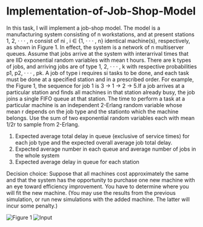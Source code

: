 # Implementation-of-Job-Shop-Model
In this task, I will implement a job-shop model. The model is a manufacturing
system consisting of n workstations, and at present stations 1, 2, · · · , n consist of ni
, i ∈ {1, · · · , n}
identical machine(s), respectively, as shown in Figure 1. In effect, the system is a network of n
multiserver queues. Assume that jobs arrive at the system with interarrival times that are IID
exponential random variables with mean t hours. There are k types of jobs, and arriving jobs are
of type 1, 2, · · · , k with respective probabilities p1, p2, · · · , pk. A job of type i requires si tasks to
be done, and each task must be done at a specified station and in a prescribed order. For example,
the Figure 1, the sequence for job 1 is 3 → 1 → 2 → 5.If a job arrives at a particular station and finds all machines in that station already busy, the
job joins a single FIFO queue at that station. The time to perform a task at a particular machine is an independent 2-Erlang random variable whose mean r depends on the job type and the stationto which the machine belongs. Use the sum of two exponential random variables each with mean 1/2r to sample from 2-Erlang.

1. Expected average total delay in queue (exclusive of service times) for each job type and the
expected overall average job total delay.
2. Expected average number in each queue and average number of jobs in the whole system
3. Expected average delay in queue for each station

Decision choice: Suppose that all machines cost approximately the same and that the system
has the opportunity to purchase one new machine with an eye toward efficiency improvement. You
have to determine where you will fit the new machine. (You may use the results from the previous
simulation, or run new simulations with the added machine. The latter will incur some penalty.)

![Figure 1](JobShop.png)
![Input](input.png)
